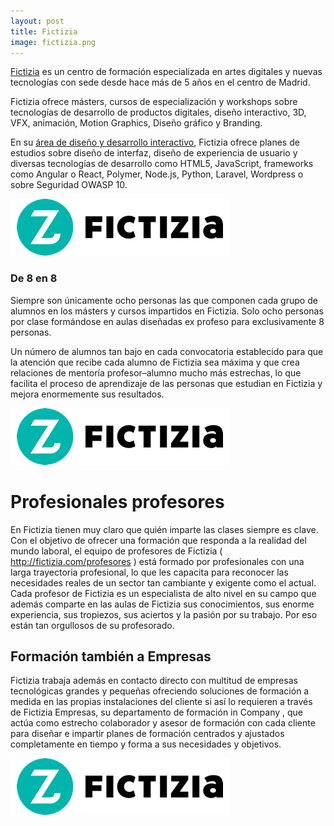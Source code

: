 ```yaml
---
layout: post
title: Fictizia
image: fictizia.png
---
```


[Fictizia](http://www.fictizia.com) es un centro de formación especializada en artes digitales y nuevas tecnologías con sede desde hace más de 5 años en el centro de Madrid.

Fictizia ofrece másters, cursos de especialización y workshops sobre tecnologías de desarrollo de productos digitales, diseño interactivo, 3D, VFX, animación, Motion Graphics, Diseño gráfico y Branding.

En su [área de diseño y desarrollo interactivo](http://fictizia.com/formacion/area/web), Fictizia ofrece planes de estudios sobre diseño de interfaz, diseño de experiencia de usuario y diversas tecnologías de desarrollo como HTML5, JavaScript, frameworks como Angular o React, Polymer, Node.js, Python, Laravel, Wordpress o sobre Seguridad OWASP 10.

![alt text](assets/img/fictizia.png "Logo Title Text 1")

### De 8 en 8

Siempre son únicamente ocho personas las que componen cada grupo de alumnos en los másters y cursos impartidos en Fictizia. Solo ocho personas por clase formándose en aulas diseñadas ex profeso para exclusivamente 8 personas.

Un número de alumnos tan bajo en cada convocatoria establecido para que la atención que recibe cada alumno de Fictizia sea máxima y que crea relaciones de mentoría profesor–alumno mucho más estrechas, lo que facilita el proceso de aprendizaje de las personas que estudian en Fictizia y mejora enormemente sus resultados.

![alt text](./assets/img/fictizia.png "Logo Title Text 1")

# Profesionales profesores

En Fictizia tienen muy claro que quién imparte las clases siempre es clave. Con el objetivo de ofrecer una formación que responda a la realidad del mundo laboral,  el equipo de profesores de Fictizia ( http://fictizia.com/profesores ) está formado por profesionales con una larga trayectoria profesional, lo que les capacita para reconocer las necesidades reales de un sector tan cambiante y exigente como el actual. Cada profesor de Fictizia es un especialista de alto nivel en su campo que además comparte en las aulas de Fictizia sus conocimientos, sus enorme experiencia, sus tropiezos, sus aciertos y la pasión por su trabajo. Por eso están tan orgullosos de su profesorado.

## Formación también a Empresas

Fictizia trabaja además en contacto directo con multitud de empresas tecnológicas grandes y pequeñas ofreciendo soluciones de  formación a medida en las propias instalaciones del cliente  si así lo requieren a través de Fictizia Empresas, su departamento de formación  in Company , que actúa como estrecho colaborador y asesor de formación con cada cliente para diseñar e impartir planes de formación centrados y ajustados completamente en tiempo y forma a sus necesidades y objetivos.

![alt text](./assets/img/fictizia.png "Logo Title Text 1")